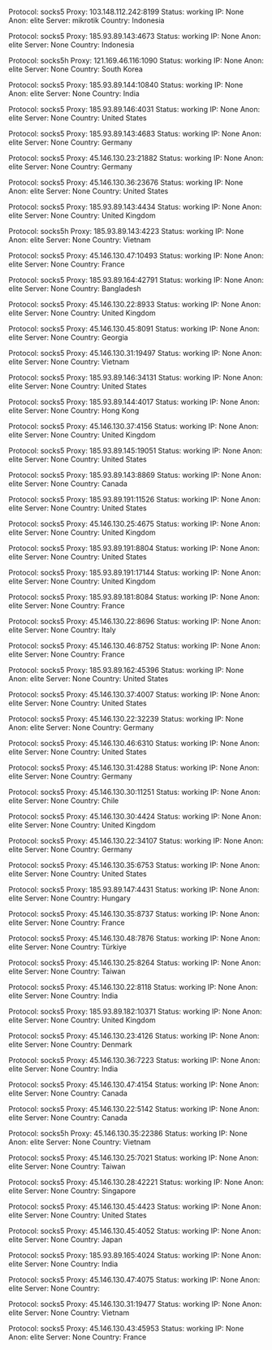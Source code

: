 Protocol: socks5
Proxy: 103.148.112.242:8199
Status: working
IP: None
Anon: elite
Server: mikrotik
Country: Indonesia

Protocol: socks5
Proxy: 185.93.89.143:4673
Status: working
IP: None
Anon: elite
Server: None
Country: Indonesia

Protocol: socks5h
Proxy: 121.169.46.116:1090
Status: working
IP: None
Anon: elite
Server: None
Country: South Korea

Protocol: socks5
Proxy: 185.93.89.144:10840
Status: working
IP: None
Anon: elite
Server: None
Country: India

Protocol: socks5
Proxy: 185.93.89.146:4031
Status: working
IP: None
Anon: elite
Server: None
Country: United States

Protocol: socks5
Proxy: 185.93.89.143:4683
Status: working
IP: None
Anon: elite
Server: None
Country: Germany

Protocol: socks5
Proxy: 45.146.130.23:21882
Status: working
IP: None
Anon: elite
Server: None
Country: Germany

Protocol: socks5
Proxy: 45.146.130.36:23676
Status: working
IP: None
Anon: elite
Server: None
Country: United States

Protocol: socks5
Proxy: 185.93.89.143:4434
Status: working
IP: None
Anon: elite
Server: None
Country: United Kingdom

Protocol: socks5h
Proxy: 185.93.89.143:4223
Status: working
IP: None
Anon: elite
Server: None
Country: Vietnam

Protocol: socks5
Proxy: 45.146.130.47:10493
Status: working
IP: None
Anon: elite
Server: None
Country: France

Protocol: socks5
Proxy: 185.93.89.164:42791
Status: working
IP: None
Anon: elite
Server: None
Country: Bangladesh

Protocol: socks5
Proxy: 45.146.130.22:8933
Status: working
IP: None
Anon: elite
Server: None
Country: United Kingdom

Protocol: socks5
Proxy: 45.146.130.45:8091
Status: working
IP: None
Anon: elite
Server: None
Country: Georgia

Protocol: socks5
Proxy: 45.146.130.31:19497
Status: working
IP: None
Anon: elite
Server: None
Country: Vietnam

Protocol: socks5
Proxy: 185.93.89.146:34131
Status: working
IP: None
Anon: elite
Server: None
Country: United States

Protocol: socks5
Proxy: 185.93.89.144:4017
Status: working
IP: None
Anon: elite
Server: None
Country: Hong Kong

Protocol: socks5
Proxy: 45.146.130.37:4156
Status: working
IP: None
Anon: elite
Server: None
Country: United Kingdom

Protocol: socks5
Proxy: 185.93.89.145:19051
Status: working
IP: None
Anon: elite
Server: None
Country: United States

Protocol: socks5
Proxy: 185.93.89.143:8869
Status: working
IP: None
Anon: elite
Server: None
Country: Canada

Protocol: socks5
Proxy: 185.93.89.191:11526
Status: working
IP: None
Anon: elite
Server: None
Country: United States

Protocol: socks5
Proxy: 45.146.130.25:4675
Status: working
IP: None
Anon: elite
Server: None
Country: United Kingdom

Protocol: socks5
Proxy: 185.93.89.191:8804
Status: working
IP: None
Anon: elite
Server: None
Country: United States

Protocol: socks5
Proxy: 185.93.89.191:17144
Status: working
IP: None
Anon: elite
Server: None
Country: United Kingdom

Protocol: socks5
Proxy: 185.93.89.181:8084
Status: working
IP: None
Anon: elite
Server: None
Country: France

Protocol: socks5
Proxy: 45.146.130.22:8696
Status: working
IP: None
Anon: elite
Server: None
Country: Italy

Protocol: socks5
Proxy: 45.146.130.46:8752
Status: working
IP: None
Anon: elite
Server: None
Country: France

Protocol: socks5
Proxy: 185.93.89.162:45396
Status: working
IP: None
Anon: elite
Server: None
Country: United States

Protocol: socks5
Proxy: 45.146.130.37:4007
Status: working
IP: None
Anon: elite
Server: None
Country: United States

Protocol: socks5
Proxy: 45.146.130.22:32239
Status: working
IP: None
Anon: elite
Server: None
Country: Germany

Protocol: socks5
Proxy: 45.146.130.46:6310
Status: working
IP: None
Anon: elite
Server: None
Country: United States

Protocol: socks5
Proxy: 45.146.130.31:4288
Status: working
IP: None
Anon: elite
Server: None
Country: Germany

Protocol: socks5
Proxy: 45.146.130.30:11251
Status: working
IP: None
Anon: elite
Server: None
Country: Chile

Protocol: socks5
Proxy: 45.146.130.30:4424
Status: working
IP: None
Anon: elite
Server: None
Country: United Kingdom

Protocol: socks5
Proxy: 45.146.130.22:34107
Status: working
IP: None
Anon: elite
Server: None
Country: Germany

Protocol: socks5
Proxy: 45.146.130.35:6753
Status: working
IP: None
Anon: elite
Server: None
Country: United States

Protocol: socks5
Proxy: 185.93.89.147:4431
Status: working
IP: None
Anon: elite
Server: None
Country: Hungary

Protocol: socks5
Proxy: 45.146.130.35:8737
Status: working
IP: None
Anon: elite
Server: None
Country: France

Protocol: socks5
Proxy: 45.146.130.48:7876
Status: working
IP: None
Anon: elite
Server: None
Country: Türkiye

Protocol: socks5
Proxy: 45.146.130.25:8264
Status: working
IP: None
Anon: elite
Server: None
Country: Taiwan

Protocol: socks5
Proxy: 45.146.130.22:8118
Status: working
IP: None
Anon: elite
Server: None
Country: India

Protocol: socks5
Proxy: 185.93.89.182:10371
Status: working
IP: None
Anon: elite
Server: None
Country: United Kingdom

Protocol: socks5
Proxy: 45.146.130.23:4126
Status: working
IP: None
Anon: elite
Server: None
Country: Denmark

Protocol: socks5
Proxy: 45.146.130.36:7223
Status: working
IP: None
Anon: elite
Server: None
Country: India

Protocol: socks5
Proxy: 45.146.130.47:4154
Status: working
IP: None
Anon: elite
Server: None
Country: Canada

Protocol: socks5
Proxy: 45.146.130.22:5142
Status: working
IP: None
Anon: elite
Server: None
Country: Canada

Protocol: socks5h
Proxy: 45.146.130.35:22386
Status: working
IP: None
Anon: elite
Server: None
Country: Vietnam

Protocol: socks5
Proxy: 45.146.130.25:7021
Status: working
IP: None
Anon: elite
Server: None
Country: Taiwan

Protocol: socks5
Proxy: 45.146.130.28:42221
Status: working
IP: None
Anon: elite
Server: None
Country: Singapore

Protocol: socks5
Proxy: 45.146.130.45:4423
Status: working
IP: None
Anon: elite
Server: None
Country: United States

Protocol: socks5
Proxy: 45.146.130.45:4052
Status: working
IP: None
Anon: elite
Server: None
Country: Japan

Protocol: socks5
Proxy: 185.93.89.165:4024
Status: working
IP: None
Anon: elite
Server: None
Country: India

Protocol: socks5
Proxy: 45.146.130.47:4075
Status: working
IP: None
Anon: elite
Server: None
Country: 

Protocol: socks5
Proxy: 45.146.130.31:19477
Status: working
IP: None
Anon: elite
Server: None
Country: Vietnam

Protocol: socks5
Proxy: 45.146.130.43:45953
Status: working
IP: None
Anon: elite
Server: None
Country: France

